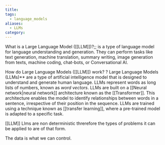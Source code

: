 ```yaml
---
title: 
tags:
  - language_models
aliases:
  - LLMs
category:
---
```

What is a Large Language Model ([[LLM]])?;;  is a type of language model for language understanding and generation. They can perform tasks like text generation, machine translation, summary writing, image generation from texts, machine coding, chat-bots, or Conversational AI.

How do Large Language Models ([[LLM]]) work?
?
Large Language Models (LLMs)** are a type of artificial intelligence model that is designed to understand and generate human language. 
LLMs represent words as long lists of numbers, known as *word vectors*.
LLMs are built on a [[Neural network|neural network]] architecture known as the [[Transformer]].
This architecture enables the model to identify relationships between words in a sentence, irrespective of their position in the sequence.
LLMs are trained using a technique known as [[transfer learning]], where a pre-trained model is adapted to a specific task.

[[LLM]]
Llms are non deterministic threrefore the types of problems it can be applied to are of that form. 

The data is what we can control.
